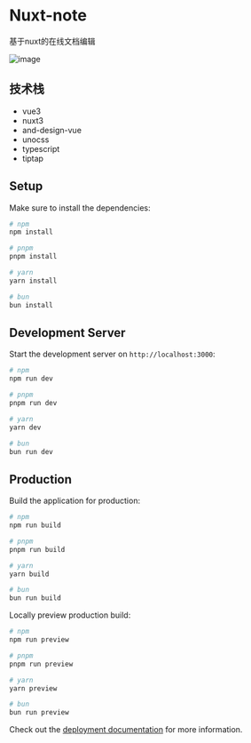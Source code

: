 # Nuxt-note 
基于nuxt的在线文档编辑

![image](https://github.com/user-attachments/assets/7899c104-b06e-40ad-bb6e-0f343545f769)

## 技术栈
- vue3
- nuxt3
- and-design-vue
- unocss
- typescript
- tiptap



## Setup

Make sure to install the dependencies:

```bash
# npm
npm install

# pnpm
pnpm install

# yarn
yarn install

# bun
bun install
```

## Development Server

Start the development server on `http://localhost:3000`:

```bash
# npm
npm run dev

# pnpm
pnpm run dev

# yarn
yarn dev

# bun
bun run dev
```

## Production

Build the application for production:

```bash
# npm
npm run build

# pnpm
pnpm run build

# yarn
yarn build

# bun
bun run build
```

Locally preview production build:

```bash
# npm
npm run preview

# pnpm
pnpm run preview

# yarn
yarn preview

# bun
bun run preview
```


Check out the [deployment documentation](https://nuxt.com/docs/getting-started/deployment) for more information.
